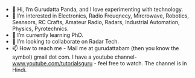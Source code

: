 - 👋 Hi, I’m Gurudatta Panda, and I love experimenting with technology.
- 👀 I’m interested in Electronics, Radio Freuqnecy, Mircrowave, Robotics, Sesnsors, RC Crafts, Amateur Radio, Radars, Industrial Automation, Physics, Pyrotechnics.
- 🌱 I’m currently learning PhD.
- 💞️ I’m looking to collaborate on Radar Tech.
- 📫 How to reach me - Mail me at gurudattabam  (then you know the symbol) gmail dot com. 
I have a youtube channel- www.youtube.com/tutorialsguru - feel free to watch. The channel is in Hindi.
<!---
gurudattapanda/gurudattapanda is a ✨ special ✨ repository because its `README.md` (this file) appears on your GitHub profile.
You can click the Preview link to take a look at your changes.
--->
